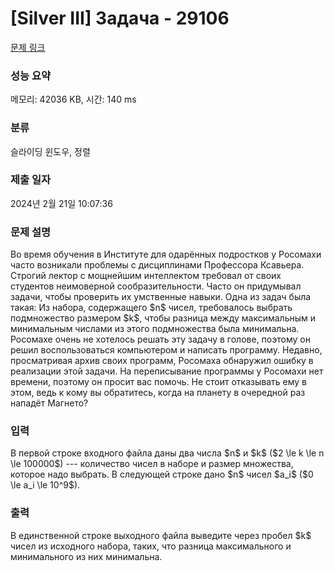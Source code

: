 # [Silver III] Задача - 29106 

[문제 링크](https://www.acmicpc.net/problem/29106) 

### 성능 요약

메모리: 42036 KB, 시간: 140 ms

### 분류

슬라이딩 윈도우, 정렬

### 제출 일자

2024년 2월 21일 10:07:36

### 문제 설명

<p>Во время обучения в Институте для одарённых подростков у Росомахи часто возникали проблемы с дисциплинами Профессора Ксавьера. Строгий лектор с мощнейшим интеллектом требовал от своих студентов неимоверной сообразительности. Часто он придумывал задачи, чтобы проверить их умственные навыки. Одна из задач была такая: Из набора, содержащего $n$ чисел, требовалось выбрать подмножество размером $k$, чтобы разница между максимальным и минимальным числами из этого подмножества была минимальна. Росомахе очень не хотелось решать эту задачу в голове, поэтому он решил воспользоваться компьютером и написать программу. Недавно, просматривая архив своих программ, Росомаха обнаружил ошибку в реализации этой задачи. На переписывание программы у Росомахи нет времени, поэтому он просит вас помочь. Не стоит отказывать ему в этом, ведь к кому вы обратитесь, когда на планету в очередной раз нападёт Магнето?</p>

### 입력 

 <p>В первой строке входного файла даны два числа $n$ и $k$ ($2 \le k \le n \le 100000$) --- количество чисел в наборе и размер множества, которое надо выбрать. В следующей строке дано $n$ чисел $a_i$ ($0 \le a_i \le 10^9$).</p>

### 출력 

 <p>В единственной строке выходного файла выведите через пробел $k$ чисел из исходного набора, таких, что разница максимального и минимального из них минимальна.</p>

